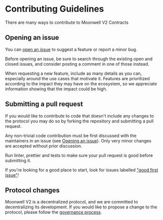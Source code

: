 # Contributing Guidelines

There are many ways to contribute to Moonwell V2 Contracts

## Opening an issue

You can [open an issue] to suggest a feature or report a minor bug.

Before opening an issue, be sure to search through the existing open and closed
issues, and consider posting a comment in one of those instead.

When requesting a new feature, include as many details as you can, especially
around the use cases that motivate it. Features are prioritized according to the
impact they may have on the ecosystem, so we appreciate information showing that
the impact could be high.

[open an issue]: https://github.com/moonwell-fi/moonwell-contracts-v2/issues/new

## Submitting a pull request

If you would like to contribute to code that doesn't include any changes to the
protocol you may do so by forking the repository and submitting a pull request.

Any non-trivial code contribution must be first discussed with the maintainers
in an issue (see [Opening an issue](#opening-an-issue)). Only very minor changes
are accepted without prior discussion.

Run linter, prettier and tests to make sure your pull request is good before
submitting it.

If you're looking for a good place to start, look for issues labelled
["good first issue"](https://github.com/moonwell-fi/moonwell-contracts-v2/labels/good%20first%20issue)!

## Protocol changes

Moonwell V2 is a decentralized protocol, and we are committed to decentralizing
its development. If you would like to propose a change to the protocol, please
follow the [governance process](./governance/README.md).
